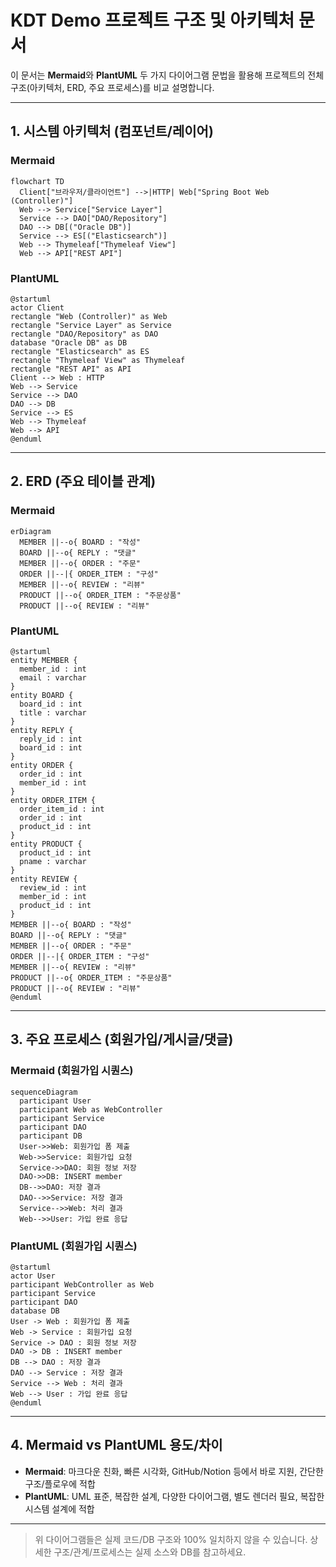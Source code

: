 # KDT Demo 프로젝트 구조 및 아키텍처 문서

이 문서는 **Mermaid**와 **PlantUML** 두 가지 다이어그램 문법을 활용해
프로젝트의 전체 구조(아키텍처, ERD, 주요 프로세스)를 비교 설명합니다.

---

## 1. 시스템 아키텍처 (컴포넌트/레이어)

### Mermaid
```mermaid
flowchart TD
  Client["브라우저/클라이언트"] -->|HTTP| Web["Spring Boot Web (Controller)"]
  Web --> Service["Service Layer"]
  Service --> DAO["DAO/Repository"]
  DAO --> DB[("Oracle DB")]
  Service --> ES[("Elasticsearch")]
  Web --> Thymeleaf["Thymeleaf View"]
  Web --> API["REST API"]
```

### PlantUML
```plantuml
@startuml
actor Client
rectangle "Web (Controller)" as Web
rectangle "Service Layer" as Service
rectangle "DAO/Repository" as DAO
database "Oracle DB" as DB
rectangle "Elasticsearch" as ES
rectangle "Thymeleaf View" as Thymeleaf
rectangle "REST API" as API
Client --> Web : HTTP
Web --> Service
Service --> DAO
DAO --> DB
Service --> ES
Web --> Thymeleaf
Web --> API
@enduml
```

---

## 2. ERD (주요 테이블 관계)

### Mermaid
```mermaid
erDiagram
  MEMBER ||--o{ BOARD : "작성"
  BOARD ||--o{ REPLY : "댓글"
  MEMBER ||--o{ ORDER : "주문"
  ORDER ||--|{ ORDER_ITEM : "구성"
  MEMBER ||--o{ REVIEW : "리뷰"
  PRODUCT ||--o{ ORDER_ITEM : "주문상품"
  PRODUCT ||--o{ REVIEW : "리뷰"
```

### PlantUML
```plantuml
@startuml
entity MEMBER {
  member_id : int
  email : varchar
}
entity BOARD {
  board_id : int
  title : varchar
}
entity REPLY {
  reply_id : int
  board_id : int
}
entity ORDER {
  order_id : int
  member_id : int
}
entity ORDER_ITEM {
  order_item_id : int
  order_id : int
  product_id : int
}
entity PRODUCT {
  product_id : int
  pname : varchar
}
entity REVIEW {
  review_id : int
  member_id : int
  product_id : int
}
MEMBER ||--o{ BOARD : "작성"
BOARD ||--o{ REPLY : "댓글"
MEMBER ||--o{ ORDER : "주문"
ORDER ||--|{ ORDER_ITEM : "구성"
MEMBER ||--o{ REVIEW : "리뷰"
PRODUCT ||--o{ ORDER_ITEM : "주문상품"
PRODUCT ||--o{ REVIEW : "리뷰"
@enduml
```

---

## 3. 주요 프로세스 (회원가입/게시글/댓글)

### Mermaid (회원가입 시퀀스)
```mermaid
sequenceDiagram
  participant User
  participant Web as WebController
  participant Service
  participant DAO
  participant DB
  User->>Web: 회원가입 폼 제출
  Web->>Service: 회원가입 요청
  Service->>DAO: 회원 정보 저장
  DAO->>DB: INSERT member
  DB-->>DAO: 저장 결과
  DAO-->>Service: 저장 결과
  Service-->>Web: 처리 결과
  Web-->>User: 가입 완료 응답
```

### PlantUML (회원가입 시퀀스)
```plantuml
@startuml
actor User
participant WebController as Web
participant Service
participant DAO
database DB
User -> Web : 회원가입 폼 제출
Web -> Service : 회원가입 요청
Service -> DAO : 회원 정보 저장
DAO -> DB : INSERT member
DB --> DAO : 저장 결과
DAO --> Service : 저장 결과
Service --> Web : 처리 결과
Web --> User : 가입 완료 응답
@enduml
```

---

## 4. Mermaid vs PlantUML 용도/차이
- **Mermaid**: 마크다운 친화, 빠른 시각화, GitHub/Notion 등에서 바로 지원, 간단한 구조/플로우에 적합
- **PlantUML**: UML 표준, 복잡한 설계, 다양한 다이어그램, 별도 렌더러 필요, 복잡한 시스템 설계에 적합

---

> 위 다이어그램들은 실제 코드/DB 구조와 100% 일치하지 않을 수 있습니다. 
> 상세한 구조/관계/프로세스는 실제 소스와 DB를 참고하세요. 